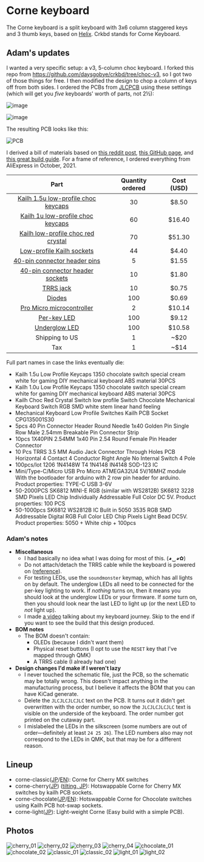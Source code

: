 # Corne keyboard

The Corne keyboard is a split keyboard with 3x6 column staggered keys and 3 thumb keys,
based on [Helix](https://github.com/MakotoKurauchi/helix).
Crkbd stands for Corne Keyboard.

## Adam's updates

I wanted a very specific setup: a v3, 5-column choc keyboard. I forked this repo from https://github.com/daysgobye/crkbd/tree/choc-v3, so I got two of those things for free. I then modified the design to chop a column of keys off from both sides. I ordered the PCBs from [JLCPCB](https://jlcpcb.com/) using these settings (which will get you _five_ keyboards' worth of parts, not 2½):

![image](https://user-images.githubusercontent.com/7192897/143666549-bfe39743-461c-4494-a71e-f4b3a82fec31.png)

![image](https://user-images.githubusercontent.com/7192897/143666569-581366c1-17a8-4f11-b1fe-73eb904e408a.png)

The resulting PCB looks like this:

![PCB](https://user-images.githubusercontent.com/7192897/143667272-6b00503a-9861-4b1d-ade0-cb7e9dcfa954.jpg)

I derived a bill of materials based on [this reddit post](https://www.reddit.com/r/crkbd/comments/esv3i8/guide_corne_diy_kit/), [this GitHub page](https://github.com/ItsWaffIe/waffle_corne/wiki/Build-Log#parts), and [this great build guide](https://medwa.pl/docs/corne-lp-build-guide/#bom). For a frame of reference, I ordered everything from AliExpress in October, 2021.

**Part**|**Quantity ordered**|**Cost (USD)**
:-----:|:-----:|:-----:
[Kailh 1.5u low-profile choc keycaps](https://www.aliexpress.com/item/33024722080.html)|30|$8.50
[Kailh 1u low-profile choc keycaps](https://www.aliexpress.com/item/33026798318.html)|60|$16.40
[Kailh low-profile choc red crystal](https://www.aliexpress.com/item/4001016150022.html)|70|$51.30
[Low-profile Kailh sockets](https://www.aliexpress.com/item/1005002695808124.html)|44|$4.40
[40-pin connector header pins](https://www.aliexpress.com/item/4001345538843.html)|5|$1.55
[40-pin connector header sockets](https://www.aliexpress.com/item/32847384633.html)|10|$1.80
[TRRS jack](https://www.aliexpress.com/item/33029465106.html)|10|$0.75
[Diodes](https://www.aliexpress.com/item/4000685043735.html)|100|$0.69
[Pro Micro microcontroller](https://www.aliexpress.com/item/32888212119.html)|2|$10.14
[Per-key LED](https://www.aliexpress.com/item/4000475685852.html)|100|$9.12
[Underglow LED](https://www.aliexpress.com/item/32830413032.html)|100|$10.58
Shipping to US|1|~$20
Tax|1|~$14

Full part names in case the links eventually die:

- Kailh 1.5u Low Profile Keycaps 1350 chocolate switch special cream white for gaming DIY mechanical keyboard ABS material 30PCS
- Kailh 1.0u Low Profile Keycaps 1350 chocolate switch special cream white for gaming DIY mechanical keyboard ABS material 30PCS
- Kailh Choc Red Crystal Switch low profile Switch Chocolate Mechanical Keyboard Switch RGB SMD white stem linear hand feeling
- Mechanical Keyboard Low Profile Switches Kailh PCB Socket CPG135001S30
- 5pcs 40 Pin Connector Header Round Needle 1x40 Golden Pin Single Row Male 2.54mm Breakable Pin Connector Strip
- 10pcs 1X40PIN 2.54MM 1x40 Pin 2.54 Round Female Pin Header Connector
- 10 Pcs TRRS 3.5 MM Audio Jack Connector Through Holes PCB Horizontal 4 Contact 4 Conductor Right Angle No Internal Switch 4 Pole
- 100pcs/lot 1206 1N4148W T4 1N4148 IN4148 SOD-123 IC
- Mini/Type-C/Micro USB Pro Micro ATMEGA32U4 5V/16MHZ module With the bootloader for arduino with 2 row pin header for arduino. Product properties: TYPE-C USB 3-6V
- 50-2000PCS SK6812 MINI-E RGB (similar with WS2812B) SK6812 3228 SMD Pixels LED Chip Individually Addressable Full Color DC 5V. Product properties: 100 PCS
- 50-1000pcs SK6812 WS2812B IC Bulit in 5050 3535 RGB SMD Addressable Digital RGB Full Color LED Chip Pixels Light Bead DC5V. Product properties: 5050 + White chip + 100pcs

### Adam's notes

- **Miscellaneous**
    - I had basically no idea what I was doing for most of this. (◕‿◕✿)
    - Do not attach/detach the TRRS cable while the keyboard is powered on ([reference](https://docs.qmk.fm/#/feature_split_keyboard?id=considerations)).
    - For testing LEDs, use the `soundmonster` keymap, which has all lights on by default. The underglow LEDs all need to be connected for the per-key lighting to work. If _nothing_ turns on, then it means you should look at the underglow LEDs or your firmware. If _some_ turn on, then you should look near the last LED to light up (or the next LED to _not_ light up).
    - I made [a video](https://www.youtube.com/watch?v=uilLCe1fvb0) talking about my keyboard journey. Skip to the end if you want to see the build that this design produced.
- **BOM notes**
    - The BOM doesn't contain:
        - OLEDs (because I didn't want them)
        - Physical reset buttons (I opt to use the `RESET` key that I've mapped through QMK)
        - A TRRS cable (I already had one)
- **Design changes I'd make if I weren't lazy**
    - I never touched the schematic file, just the PCB, so the schematic may be totally wrong. This doesn't impact anything in the manufacturing process, but I believe it affects the BOM that you can have KiCad generate.
    - Delete the `JLCJLCJLCJLC` text on the PCB. It turns out it didn't get overwritten with the order number, so now the `JLCJLCJLCJLC` text is visible on the underside of the keyboard. The order number got printed on the cutaway part.
    - I mislabeled the LEDs in the silkscreen (some numbers are out of order—definitely at least `24 25 26`). The LED numbers also may not correspond to the LEDs in QMK, but that may be for a different reason.

## Lineup

- corne-classic([JP](corne-classic/doc/buildguide_jp.md)/[EN](corne-classic/doc/buildguide_en.md)):
    Corne for Cherry MX switches
- corne-cherry([JP](corne-cherry/doc/buildguide_jp.md)) ([tilting, JP](corne-cherry/doc/v2/buildguide_tilting_tenting_plate_jp.md)):
    Hotswappable Corne for Cherry MX switches by kailh PCB sockets.
- corne-chocolate([JP](corne-chocolate/doc/buildguide_jp.md)/[EN](corne-chocolate/doc/buildguide_en.md)):
    Hotswappable Corne for Chocolate switches using Kailh PCB hot-swap sockets.
- corne-light([JP](corne-light/doc/buildguide_jp.md)):
    Light-weight Corne (Easy build with a simple PCB).

## Photos

![cherry_01](https://user-images.githubusercontent.com/736191/47172655-0d0e9b80-d347-11e8-8a11-ccce9bf8d2b4.JPG)
![cherry_02](https://user-images.githubusercontent.com/736191/47172658-0da73200-d347-11e8-8ab5-6267faf3e447.JPG)
![cherry_03](https://user-images.githubusercontent.com/736191/47172661-0da73200-d347-11e8-95a5-4e978fbb70bb.JPG)
![cherry_04](https://user-images.githubusercontent.com/736191/47172662-0da73200-d347-11e8-8510-139a9ed94d9a.JPG)
![chocolate_01](https://user-images.githubusercontent.com/736191/49698496-0c3c0c80-fc08-11e8-87bc-4fd2aa7f3f78.jpg)
![chocolate_02](https://user-images.githubusercontent.com/736191/49698493-06462b80-fc08-11e8-95fd-8d18763b38ff.jpg)
![classic_01](https://user-images.githubusercontent.com/736191/43596530-8330e31e-96ba-11e8-8aee-4956470d2c3b.png)
![classic_02](https://user-images.githubusercontent.com/736191/43596538-8ab6be6a-96ba-11e8-90c5-13edd2eb7fb4.png)
![light_01](https://user-images.githubusercontent.com/736191/69654854-d615c800-10b8-11ea-8903-ebf019d7b125.png)
![light_02](https://user-images.githubusercontent.com/736191/69654882-df069980-10b8-11ea-8efe-069b68db3bc0.png)
